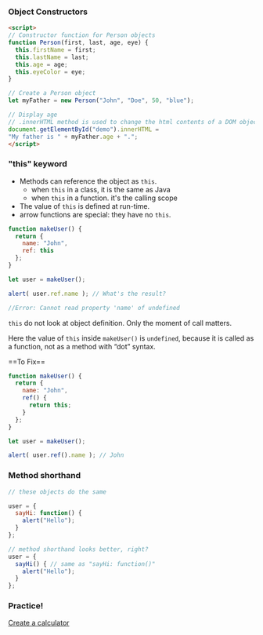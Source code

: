 ### Object Constructors

```html
<script>
// Constructor function for Person objects
function Person(first, last, age, eye) {
  this.firstName = first;
  this.lastName = last;
  this.age = age;
  this.eyeColor = eye;
}

// Create a Person object
let myFather = new Person("John", "Doe", 50, "blue");

// Display age
// .innerHTML method is used to change the html contents of a DOM object
document.getElementById("demo").innerHTML =   
"My father is " + myFather.age + "."; 
</script>
```



### "this" keyword

- Methods can reference the object as `this`.
  - when `this` in a class, it is the same as Java
  - when `this` in a function. it's the calling scope
- The value of `this` is defined at run-time.
- arrow functions are special: they have no `this`.

```javascript
function makeUser() {
  return {
    name: "John",
    ref: this
  };
}

let user = makeUser();

alert( user.ref.name ); // What's the result?

//Error: Cannot read property 'name' of undefined
```

 `this` do not look at object definition. Only the moment of call matters.

Here the value of `this` inside `makeUser()` is `undefined`, because it is called as a function, not as a method with “dot” syntax.

==To Fix==

```javascript
function makeUser() {
  return {
    name: "John",
    ref() {
      return this;
    }
  };
}

let user = makeUser();

alert( user.ref().name ); // John
```



### Method shorthand

```javascript
// these objects do the same

user = {
  sayHi: function() {
    alert("Hello");
  }
};

// method shorthand looks better, right?
user = {
  sayHi() { // same as "sayHi: function()"
    alert("Hello");
  }
};
```



### Practice!

[Create a calculator](https://javascript.info/object-methods#create-a-calculator)